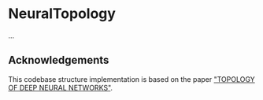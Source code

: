 # NeuralTopology
...

## Acknowledgements
This codebase structure implementation is based on the paper ["TOPOLOGY OF DEEP NEURAL NETWORKS"](https://arxiv.org/pdf/2004.06093).
